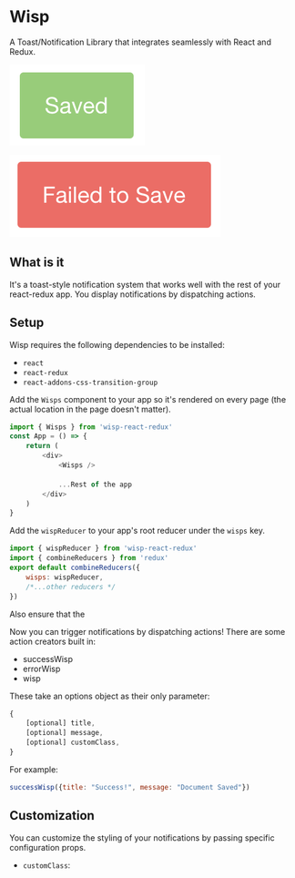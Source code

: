 # Wisp
A Toast/Notification Library that integrates seamlessly with React and Redux.

![Success](images/success.png)

![Error](images/error.png)

## What is it
It's a toast-style notification system that works well with the rest of your react-redux app.
You display notifications by dispatching actions.

## Setup
Wisp requires the following dependencies to be installed:

- `react`
- `react-redux`
- `react-addons-css-transition-group`

Add the `Wisps` component to your app so it's rendered on every page (the actual location in the page doesn't matter).

```javascript
import { Wisps } from 'wisp-react-redux'
const App = () => {
    return (
        <div>
            <Wisps />

            ...Rest of the app
        </div>
    )
}
```

Add the `wispReducer` to your app's root reducer under the `wisps` key.

```javascript
import { wispReducer } from 'wisp-react-redux'
import { combineReducers } from 'redux'
export default combineReducers({
    wisps: wispReducer,
    /*...other reducers */
})
```

Also ensure that the

Now you can trigger notifications by dispatching actions! There are some action creators built in:

- successWisp
- errorWisp
- wisp

These take an options object as their only parameter:

```javascript
{
    [optional] title,
    [optional] message,
    [optional] customClass,
}
```

For example:

```javascript
successWisp({title: "Success!", message: "Document Saved"})
```

## Customization
You can customize the styling of your notifications by passing specific configuration props.

- `customClass`: 
